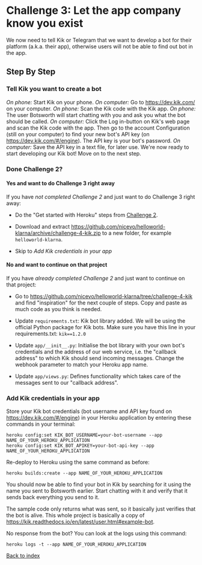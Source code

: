 # Challenge 3: Let the app company know you exist

We now need to tell Kik or Telegram that we want to develop a bot for their platform (a.k.a. their app), otherwise users will not be able to find out bot in the app.

## Step By Step

### Tell Kik you want to create a bot

*On phone:* Start Kik on your phone.
*On computer:* Go to <https://dev.kik.com/> on your computer.
*On phone:* Scan the Kik code with the Kik app.
*On phone:* The user Botsworth will start chatting with you and ask you what the bot should be called.
*On computer:* Click the Log in-button on Kik's web page and scan the Kik code with the app. Then go to the account Configuration (still on your computer) to find your new bot's API key (on <https://dev.kik.com/#/engine>). The API key is your bot's password.
*On computer:* Save the API key in a text file, for later use.
We're now ready to start developing our Kik bot! Move on to the next step.

### Done Challenge 2?

#### Yes and want to do Challenge 3 right away

If you have _not completed Challenge 2_ and just want to do Challenge 3 right away:

- Do the "Get started with Heroku" steps from [Challenge 2](./challenge-heroku.md).

- Download and extract <https://github.com/nicevo/helloworld-klarna/archive/challenge-4-kik.zip> to a new folder, for example `helloworld-klarna`.

- Skip to *Add Kik credentials in your app*

#### No and want to continue on that project

If you have _already completed Challenge 2_ and just want to continue on that project:

- Go to <https://github.com/nicevo/helloworld-klarna/tree/challenge-4-kik> and find "inspiration" for the next couple of steps. Copy and paste as much code as you think is needed.

- Update `requirements.txt`: Kik bot library added. We will be using the official Python package for Kik bots. Make sure you have this line in your requirements.txt: `kik==1.2.0`

- Update `app/__init__.py`: Initialise the bot library with your own bot's credentials and the address of our web service, i.e. the "callback address" to which Kik should send incoming messages. Change the webhook parameter to match your Heroku app name.

- Update `app/views.py`: Defines functionality which takes care of the messages sent to our "callback address".

### Add Kik credentials in your app

Store your Kik bot credentials (bot username and API key found on <https://dev.kik.com/#/engine>) in your Heroku application by entering these commands in your terminal:

  ```
  heroku config:set KIK_BOT_USERNAME=your-bot-username --app NAME_OF_YOUR_HEROKU_APPLICATION
  heroku config:set KIK_BOT_APIKEY=your-bot-api-key --app NAME_OF_YOUR_HEROKU_APPLICATION
  ```

Re-deploy to Heroku using the same command as before:

  ```
  heroku builds:create --app NAME_OF_YOUR_HEROKU_APPLICATION
  ```

You should now be able to find your bot in Kik by searching for it using the name you sent to Botsworth earlier. Start chatting with it and verify that it sends back everything you send to it.

The sample code only returns what was sent, so it basically just verifies that the bot is alive. This whole project is basically a copy of <https://kik.readthedocs.io/en/latest/user.html#example-bot>.

No response from the bot? You can look at the logs using this command:

```
heroku logs -t --app NAME_OF_YOUR_HEROKU_APPLICATION
```

[Back to index](./index.md)
